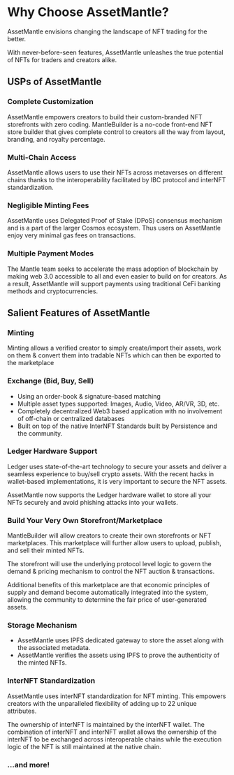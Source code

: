 # Why Choose AssetMantle?

AssetMantle envisions changing the landscape of NFT trading for the better.

With never-before-seen features, AssetMantle unleashes the true potential of NFTs for traders and creators alike.

## USPs of AssetMantle

### Complete Customization

AssetMantle empowers creators to build their custom-branded NFT storefronts with zero coding. MantleBuilder is a no-code front-end NFT store builder that gives complete control to creators all the way from layout, branding, and royalty percentage.

### Multi-Chain Access

AssetMantle allows users to use their NFTs across metaverses on different chains thanks to the interoperability facilitated by IBC protocol and interNFT standardization.

### Negligible Minting Fees

AssetMantle uses Delegated Proof of Stake (DPoS) consensus mechanism and is a part of the larger Cosmos ecosystem. Thus users on AssetMantle enjoy very minimal gas fees on transactions.

### Multiple Payment Modes

The Mantle team seeks to accelerate the mass adoption of blockchain by making web 3.0 accessible to all and even easier to build on for creators. As a result, AssetMantle will support payments using traditional CeFi banking methods and cryptocurrencies. 

## Salient Features of AssetMantle

### **Minting**

Minting allows a verified creator to simply create/import their assets, work on them & convert them into tradable NFTs which can then be exported to the marketplace

### **Exchange (Bid, Buy, Sell)**

- Using an order-book & signature-based matching
- Multiple asset types supported: Images, Audio, Video, AR/VR, 3D, etc.
- Completely decentralized Web3 based application with no involvement of off-chain or centralized databases
- Built on top of the native InterNFT Standards built by Persistence and the community.

### **Ledger Hardware Support**

Ledger uses state-of-the-art technology to secure your assets and deliver a seamless experience to buy/sell crypto assets. With the recent hacks in wallet-based implementations, it is very important to secure the NFT assets.

AssetMantle now supports the Ledger hardware wallet to store all your NFTs securely and avoid phishing attacks into your wallets.

### **Build Your Very Own Storefront/Marketplace**

MantleBuilder will allow creators to create their own storefronts or NFT marketplaces. This marketplace will further allow users to upload, publish, and sell their minted NFTs.

The storefront will use the underlying protocol level logic to govern the demand & pricing mechanism to control the NFT auction & transactions.

Additional benefits of this marketplace are that economic principles of supply and demand become automatically integrated into the system, allowing the community to determine the fair price of user-generated assets.

### **Storage Mechanism**

- AssetMantle uses IPFS dedicated gateway to store the asset along with the associated metadata.
- AssetMantle verifies the assets using IPFS to prove the authenticity of the minted NFTs.

### InterNFT Standardization

AssetMantle uses interNFT standardization for NFT minting. This empowers creators with the unparalleled flexibility of adding up to 22 unique attributes.

The ownership of interNFT is maintained by the interNFT wallet. The combination of interNFT and interNFT wallet allows the ownership of the interNFT to be exchanged across interoperable chains while the execution logic of the NFT is still maintained at the native chain.

### ...and more!